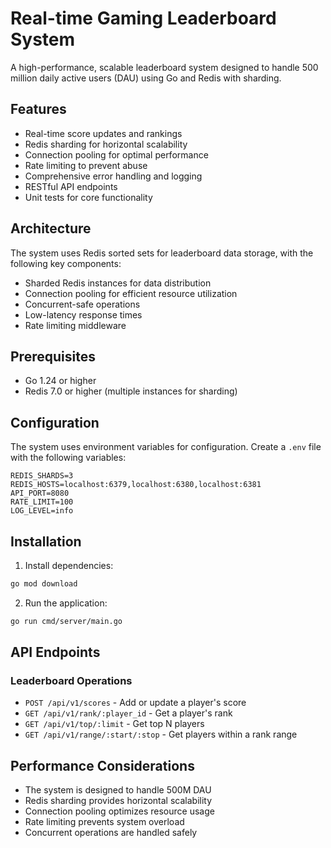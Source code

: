 # Real-time Gaming Leaderboard System

A high-performance, scalable leaderboard system designed to handle 500 million daily active users (DAU) using Go and Redis with sharding.

## Features

- Real-time score updates and rankings
- Redis sharding for horizontal scalability
- Connection pooling for optimal performance
- Rate limiting to prevent abuse
- Comprehensive error handling and logging
- RESTful API endpoints
- Unit tests for core functionality

## Architecture

The system uses Redis sorted sets for leaderboard data storage, with the following key components:

- Sharded Redis instances for data distribution
- Connection pooling for efficient resource utilization
- Concurrent-safe operations
- Low-latency response times
- Rate limiting middleware

## Prerequisites

- Go 1.24 or higher
- Redis 7.0 or higher (multiple instances for sharding)

## Configuration

The system uses environment variables for configuration. Create a `.env` file with the following variables:

```env
REDIS_SHARDS=3
REDIS_HOSTS=localhost:6379,localhost:6380,localhost:6381
API_PORT=8080
RATE_LIMIT=100
LOG_LEVEL=info
```

## Installation

1. Install dependencies:
```bash
go mod download
```

2. Run the application:
```bash
go run cmd/server/main.go
```

## API Endpoints

### Leaderboard Operations

- `POST /api/v1/scores` - Add or update a player's score
- `GET /api/v1/rank/:player_id` - Get a player's rank
- `GET /api/v1/top/:limit` - Get top N players
- `GET /api/v1/range/:start/:stop` - Get players within a rank range

## Performance Considerations

- The system is designed to handle 500M DAU
- Redis sharding provides horizontal scalability
- Connection pooling optimizes resource usage
- Rate limiting prevents system overload
- Concurrent operations are handled safely
